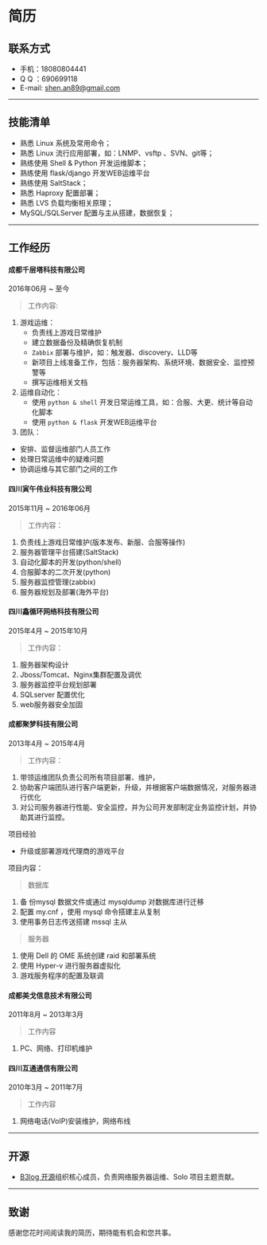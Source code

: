 # 简历

## 联系方式

 * 手机：18080804441
 * Q Q ：690699118
 * E-mail: shen.an89@gmail.com

---

## 技能清单

- 熟悉 Linux 系统及常用命令；
- 熟悉 Linux 流行应用部署，如：LNMP、vsftp 、SVN、git等；
- 熟练使用 Shell & Python 开发运维脚本；
- 熟练使用 flask/django 开发WEB运维平台
- 熟练使用 SaltStack；
- 熟悉 Haproxy 配置部署；
- 熟悉 LVS 负载均衡相关原理；
- MySQL/SQLServer 配置与主从搭建，数据恢复；

---

## 工作经历
#### 成都千层塔科技有限公司

2016年06月 ~ 至今
> 工作内容:
1. 游戏运维：
   - 负责线上游戏日常维护
   - 建立数据备份及精确恢复机制
   -  `Zabbix` 部署与维护，如：触发器、discovery、LLD等
   - 新项目上线准备工作，包括：服务器架构、系统环境、数据安全、监控预警等
   - 撰写运维相关文档
2. 运维自动化：
   - 使用 `python & shell` 开发日常运维工具，如：合服、大更、统计等自动化脚本
   - 使用 `python & flask` 开发WEB运维平台
3.  团队：
   - 安排、监督运维部门人员工作
   - 处理日常运维中的疑难问题
   - 协调运维与其它部门之间的工作

#### 四川寅午伟业科技有限公司

2015年11月 ~ 2016年06月
> 工作内容：

1. 负责线上游戏日常维护(版本发布、新服、合服等操作)
2. 服务器管理平台搭建(SaltStack)
3. 自动化脚本的开发(python/shell)
4. 合服脚本的二次开发(python)
5. 服务器监控管理(zabbix)
6. 服务器规划及部署(海外平台)

#### 四川鑫循环网络科技有限公司

2015年4月 ~ 2015年10月

> 工作内容：

1. 服务器架构设计
2. Jboss/Tomcat、Nginx集群配置及调优
3. 服务器监控平台规划部署
4. SQLserver 配置优化
5. web服务器安全加固


#### 成都聚梦科技有限公司

 2013年4月 ~ 2015年4月

> 工作内容：

1. 带领运维团队负责公司所有项目部署、维护，
2. 协助客户端团队进行客户端更新，升级，并根据客户端数据情况，对服务器进行优化
3. 对公司服务器进行性能、安全监控，并为公司开发部制定业务监控计划，并协助其进行监控。

项目经验

- 升级或部署游戏代理商的游戏平台

项目内容：

> 数据库

1. 备 份mysql 数据文件或通过 mysqldump 对数据库进行迁移
2. 配置 my.cnf ，使用 mysql 命令搭建主从复制
3. 使用事务日志传送搭建 mssql 主从

> 服务器

1. 使用 Dell 的 OME 系统创建 raid 和部署系统
2. 使用 Hyper-v 进行服务器虚拟化
3. 游戏服务程序的配置及联调



#### 成都美戈信息技术有限公司

2011年8月 ~ 2013年3月

> 工作内容

1. PC、网络、打印机维护


#### 四川互通通信有限公司

2010年3月 ~ 2011年7月

> 工作内容

1. 网络电话(VoIP)安装维护，网络布线

---

## 开源

- [B3log 开源](http://b3log.org)组织核心成员，负责网络服务器运维、Solo 项目主题贡献。

---

## 致谢
感谢您花时间阅读我的简历，期待能有机会和您共事。
